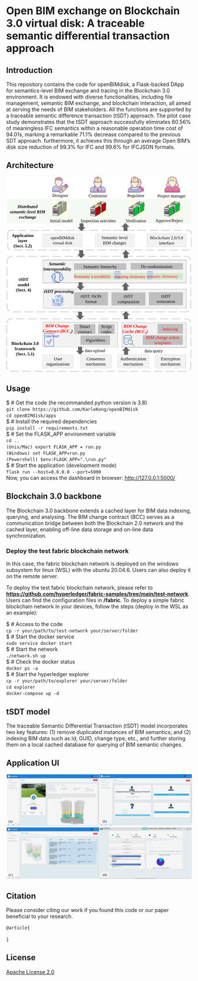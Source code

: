 # Open BIM exchange on Blockchain 3.0 virtual disk: A traceable semantic differential transaction approach
## Introduction
This repository contains the code for openBIMdisk, a Flask-backed DApp for semantics-level BIM exchange and tracing in the Blockchain 3.0 environment. It is endowed with diverse functionalities, including file management, semantic BIM exchange, and blockchain interaction, all aimed at serving the needs of BIM stakeholders. All the functions are supported by a traceable semantic difference transaction (tSDT) approach. The pilot case study demonstrates that the tSDT approach successfully eliminates 60.56% of meaningless IFC semantics within a reasonable operation time cost of 94.01s, marking a remarkable 71.1% decrease compared to the previous SDT approach. furthermore, it achieves this through an average Open BIM’s disk size reduction of 99.3% for IFC and 99.6% for IFCJSON formats. 
## Architecture
![image](https://github.com/KarleKong/openBIMdisk/blob/main/openBIMdisk/Architecture.svg)
## Usage
$ # Get the code (he recommanded python version is 3.8)        
`git clone https://github.com/KarleKong/openBIMdisk`    
`cd openBIMdisk/apps`    
$ # Install the required dependencies    
`pip install -r requirements.txt`  
$ # Set the FLASK_APP environment variable  
`cd ..`  
`(Unix/Mac) export FLASK_APP = run.py`  
`(Windows) set FLASK_APP=run.py`  
`(Powershell) $env:FLASK_APP=".\run.py"`  
$ # Start the application (development mode)  
`flask run --host=0.0.0.0 --port=5000`  
Now, you can access the dashboard in browser: http://127.0.0.1:5000/
## Blockchain 3.0 backbone
The Blockchain 3.0 backbone extends a cached layer for BIM data indexing, querying, and analysing. The BIM change contract (BCC) serves as a communication bridge between both the Blockchain 2.0 network and the cached layer, enabling off-line data storage and on-line data synchronization.
### Deploy the test fabric blockchain network
In this case, the fabric blockchain network is deployed on the windows subsystem for linux (WSL) with the ubuntu 20.04.6. Users can also deploy it on the remote server.

To deploy the test fabric blockchain network, please refer to **https://github.com/hyperledger/fabric-samples/tree/main/test-network**. Users can find the configuration files in **/fabric**. To deploy a simple fabric blockchain network in your devices, follow the steps (deploy in the WSL as an example):

$ # Access to the code  
`cp -r your/path/to/test-network your/server/folder`  
$ # Start the docker service  
`sudo service docker start`  
$ # Start the network  
`./network.sh up`  
$ # Check the docker status  
`docker ps -a`  
$ # Start the hyperledger explorer  
`cp -r your/path/to/explorer your/server/folder`  
`cd explorer`  
`docker-compose up -d`  
## tSDT model
The traceable Semantic Differential Transaction (tSDT) model incorporates two key features: (1) remove duplicated instances of BIM semantics; and (2) indexing BIM data such as Id, GUID, change type, etc., and further storing them on a local cached database for querying of BIM semantic changes.
## Application UI
![image](https://github.com/KarleKong/openBIMdisk/blob/main/openBIMdisk/GUI.svg)
## Citation
Please consider citing our work if you found this code or our paper beneficial to your research.
```
@article{

}
```
## License
[Apache License 2.0](https://github.com/KarleKong/openBIMdisk/blob/main/LICENSE)
